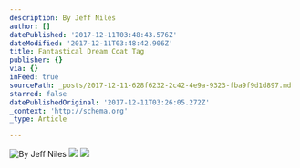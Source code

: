 ```yaml
---
description: By Jeff Niles
author: []
datePublished: '2017-12-11T03:48:43.576Z'
dateModified: '2017-12-11T03:48:42.906Z'
title: Fantastical Dream Coat Tag
publisher: {}
via: {}
inFeed: true
sourcePath: _posts/2017-12-11-628f6232-2c42-4e9a-9323-fba9f9d1d897.md
starred: false
datePublishedOriginal: '2017-12-11T03:26:05.272Z'
_context: 'http://schema.org'
_type: Article

---
```

![By Jeff Niles](https://the-grid-user-content.s3-us-west-2.amazonaws.com/368a75f7-b7ce-483a-a402-43d6a9b03b49.png)
![](https://the-grid-user-content.s3-us-west-2.amazonaws.com/87abb358-7ded-4047-aef4-7d5160de760b.jpg)
![](https://the-grid-user-content.s3-us-west-2.amazonaws.com/80f4f8f3-be11-4e74-93bd-e9347eb8fd63.jpg)